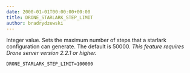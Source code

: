 ```yaml
---
date: 2000-01-01T00:00:00+00:00
title: DRONE_STARLARK_STEP_LIMIT
author: bradrydzewski
---
```


Integer value. Sets the maximum number of steps that a starlark configuration can generate. The default is 50000.  _This feature requires Drone server version 2.2.1 or higher._

```
DRONE_STARLARK_STEP_LIMIT=100000
```
